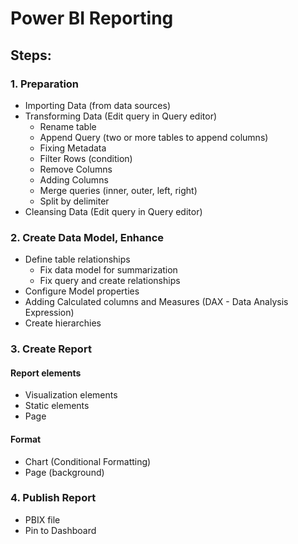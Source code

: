 # Power BI Reporting

## Steps:

### 1. Preparation

- Importing Data (from data sources)
- Transforming Data (Edit query in Query editor)
  * Rename table
  * Append Query (two or more tables to append columns)
  * Fixing Metadata
  * Filter Rows (condition)
  * Remove Columns
  * Adding Columns
  * Merge queries (inner, outer, left, right)
  * Split by delimiter
- Cleansing Data (Edit query in Query editor)

### 2. Create Data Model, Enhance

- Define table relationships
  * Fix data model for summarization
  * Fix query and create relationships
- Configure Model properties
- Adding Calculated columns and Measures (DAX - Data Analysis Expression)
- Create hierarchies

### 3. Create Report

#### Report elements

- Visualization elements
- Static elements
- Page

#### Format

- Chart (Conditional Formatting)
- Page (background)

### 4. Publish Report

- PBIX file
- Pin to Dashboard
